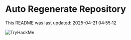 # Auto Regenerate Repository

This README was last updated: 2025-04-21 04:55:12

 ![TryHackMe](https://tryhackme.com/badge/533634)